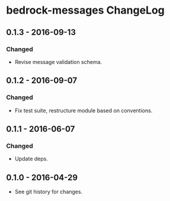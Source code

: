 # bedrock-messages ChangeLog

## 0.1.3 - 2016-09-13

### Changed
- Revise message validation schema.

## 0.1.2 - 2016-09-07

### Changed
- Fix test suite, restructure module based on conventions.

## 0.1.1 - 2016-06-07

### Changed
- Update deps.

## 0.1.0 - 2016-04-29

- See git history for changes.
